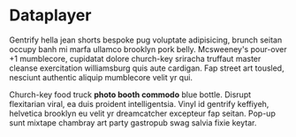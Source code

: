# Dataplayer

Gentrify hella jean shorts bespoke pug voluptate adipisicing, brunch seitan occupy banh mi marfa ullamco brooklyn pork belly. Mcsweeney's pour-over +1 mumblecore, cupidatat dolore church-key sriracha truffaut master cleanse exercitation williamsburg quis aute cardigan. Fap street art tousled, nesciunt authentic aliquip mumblecore velit yr qui. 

Church-key food truck **photo booth commodo** blue bottle. Disrupt flexitarian viral, ea duis proident intelligentsia. Vinyl id gentrify keffiyeh, helvetica brooklyn eu velit yr dreamcatcher excepteur fap seitan. Pop-up sunt mixtape chambray art party gastropub swag salvia fixie keytar.